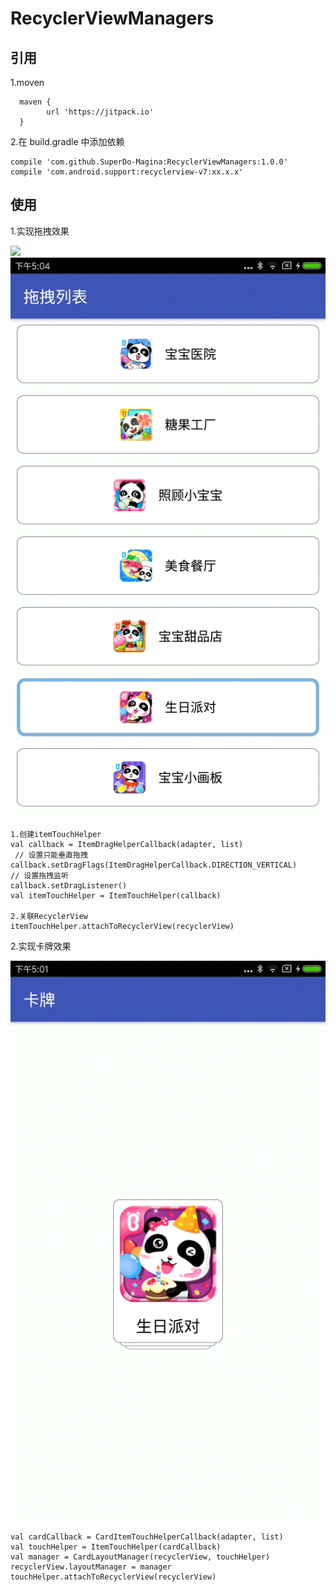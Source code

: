 # RecyclerViewManagers

## 引用

1.moven

      maven {
            url 'https://jitpack.io'
      }
 
2.在 build.gradle 中添加依赖

    compile 'com.github.SuperDo-Magina:RecyclerViewManagers:1.0.0'
    compile 'com.android.support:recyclerview-v7:xx.x.x'
    
## 使用

1.实现拖拽效果

![](./pics/drag.gif)
![](./pics/drag2.gif)
	
	1.创建itemTouchHelper
	val callback = ItemDragHelperCallback(adapter, list)
	 // 设置只能垂直拖拽
    callback.setDragFlags(ItemDragHelperCallback.DIRECTION_VERTICAL)
    // 设置拖拽监听
    callback.setDragListener()
	val itemTouchHelper = ItemTouchHelper(callback)
	
	2.关联RecyclerView
   	itemTouchHelper.attachToRecyclerView(recyclerView)
    
2.实现卡牌效果

![](./pics/swipe.gif)

	val cardCallback = CardItemTouchHelperCallback(adapter, list)
	val touchHelper = ItemTouchHelper(cardCallback)
    val manager = CardLayoutManager(recyclerView, touchHelper)
    recyclerView.layoutManager = manager
    touchHelper.attachToRecyclerView(recyclerView)
